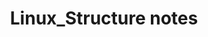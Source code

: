 ---
title: Linux_Structure notes
publishDate: "2025-04-16T18:26:00Z"
updateDate: "2025-04-17T14:32:00Z"
---